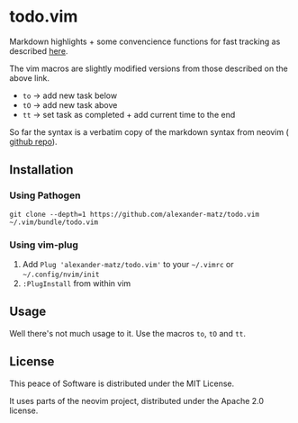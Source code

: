 # todo.vim

Markdown highlights + some convencience functions for fast tracking as
described [here](https://betterhumans.coach.me/this-alternative-todo-list-will-help-you-complete-100-tasks-every-day-aae1130faac8).

The vim macros are slightly modified versions from those described on the above link.
- `to` -> add new task below
- `tO` -> add new task above
- `tt` -> set task as completed + add current time to the end

So far the syntax is a verbatim copy of the markdown syntax from neovim (
[github repo](https://github.com/neovim/neovim)).

## Installation

### Using Pathogen

`git clone --depth=1 https://github.com/alexander-matz/todo.vim ~/.vim/bundle/todo.vim`

### Using vim-plug

1. Add `Plug 'alexander-matz/todo.vim'` to your `~/.vimrc` or `~/.config/nvim/init`
2. `:PlugInstall` from within vim

## Usage

Well there's not much usage to it. Use the macros `to`, `tO` and `tt`.

## License

This peace of Software is distributed under the MIT License.

It uses parts of the neovim project, distributed under the Apache 2.0 license.
